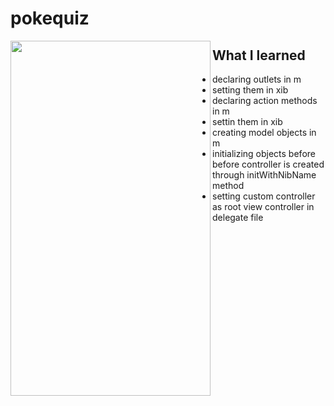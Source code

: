 # pokequiz

<img src="http://i.imgur.com/654FEqq.png" align="left" height="568px" width="320px" >

## What I learned

* declaring outlets in m
* setting them in xib 
* declaring action methods in m
* settin them in xib 
* creating model objects in m
* initializing objects before before controller is created through initWithNibName method
* setting custom controller as root view controller in delegate file 
